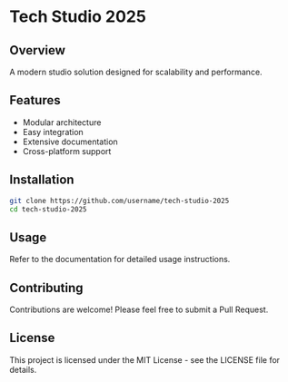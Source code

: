 # Tech Studio 2025

## Overview
A modern studio solution designed for scalability and performance.

## Features
- Modular architecture
- Easy integration
- Extensive documentation
- Cross-platform support

## Installation
```bash
git clone https://github.com/username/tech-studio-2025
cd tech-studio-2025
```

## Usage
Refer to the documentation for detailed usage instructions.

## Contributing
Contributions are welcome! Please feel free to submit a Pull Request.

## License
This project is licensed under the MIT License - see the LICENSE file for details.